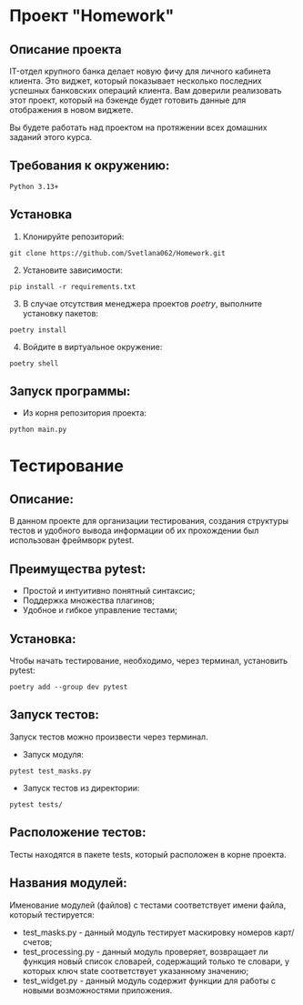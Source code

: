 # Проект "Homework"

## Описание проекта

IT-отдел крупного банка делает новую фичу для личного кабинета клиента. Это виджет, который 
показывает несколько последних успешных банковских операций клиента. Вам доверили реализовать 
этот проект, который на бэкенде будет готовить данные для отображения в новом виджете.

Вы будете работать над проектом на протяжении всех домашних заданий этого курса.

## Требования к окружению:

```
Python 3.13+
```

## Установка

1. Клонируйте репозиторий:
```
git clone https://github.com/Svetlana062/Homework.git
```
2. Установите зависимости:
```
pip install -r requirements.txt
```
3. В случае отсутствия менеджера проектов _poetry_, выполните установку пакетов:
```
poetry install
```
4. Войдите в виртуальное окружение:
```
poetry shell
```

## Запуск программы:

* Из корня репозитория проекта:
```
python main.py
```

# Тестирование

## Описание:

В данном проекте для организации тестирования, создания структуры 
тестов и удобного вывода информации об их прохождении был использован фреймворк pytest.

## Преимущества pytest:

* Простой и интуитивно понятный синтаксис;
* Поддержка множества плагинов;
* Удобное и гибкое управление тестами;

## Установка:

Чтобы начать тестирование, необходимо, через терминал, установить pytest:
```
poetry add --group dev pytest
```

## Запуск тестов:
Запуск тестов можно произвести через терминал.

* Запуск модуля:
```
pytest test_masks.py
```
* Запуск тестов из директории:
```
pytest tests/
```

## Расположение тестов:

Тесты находятся в пакете tests, который расположен в корне проекта.

## Названия модулей:

Именование модулей (файлов) с тестами соответствует имени файла, который тестируется:
* test_masks.py - данный модуль тестирует маскировку номеров карт/счетов;
* test_processing.py - данный модуль проверяет, возвращает ли функция новый список словарей, содержащий 
только те словари, у которых ключ state соответствует указанному значению;
* test_widget.py - данный модуль содержит функции для работы с новыми возможностями приложения.
